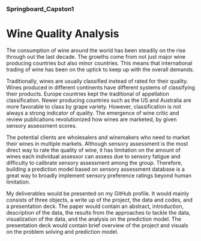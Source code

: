 ### Springboard_Capston1

# Wine Quality Analysis

The consumption of wine around the world has been steadily on the rise through out the last decade. The growths come from not just major wine producing countries but also minor countries. This means that international trading of wine has been on the uptick to keep up with the overall demands.

Traditionally, wines are usually classified instead of rated for their quality. Wines produced in different continents have different systems of classifying their products. Europe countries kept the traditional of appellation classification. Newer producing countries such as the US and Australia are more favorable to class by grape variety. However, classification is not always a strong indicator of quality. The emergence of wine critic and review publications revolutionized how wines are marketed, by given sensory assessment scores.
  
The potential clients are wholesalers and winemakers who need to market their wines in multiple markets. Although sensory assessment is the most direct way to rate the quality of wine, it has limitation on the amount of wines each individual assessor can assess due to sensory fatigue and difficulty to calibrate sensory assessment among the group. Therefore, building a prediction model based on sensory assessment database is a great way to broadly implement sensory preference ratings beyond human limitation. 

My deliverables would be presented on my GitHub profile. It would mainly consists of three objects, a write up of the project, the data and codes, and a presentation deck. The paper would contain an abstract, introduction, description of the data, the results from the approaches to tackle the data, visualization of the data, and the analysis on the prediction model. The presentation deck would contain brief overview of the project and visuals on the problem solving and prediction model.
